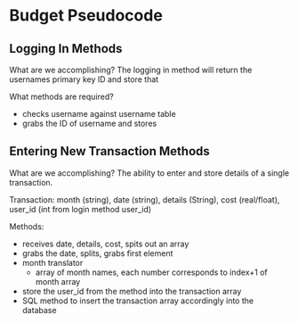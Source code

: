 # Budget Pseudocode

## Logging In Methods

What are we accomplishing?
The logging in method will return the usernames primary key ID and store that

What methods are required?
* checks username against username table
* grabs the ID of username and stores

## Entering New Transaction Methods

What are we accomplishing?
The ability to enter and store details of a single transaction.

Transaction:
month (string), date (string), details (String), cost (real/float), user_id (int from login method user_id) 

Methods:
* receives date, details, cost, spits out an array
* grabs the date, splits, grabs first element
* month translator
	- array of month names, each number corresponds to index+1 of month array
* store the user_id from the method into the transaction array
* SQL method to insert the transaction array accordingly into the database